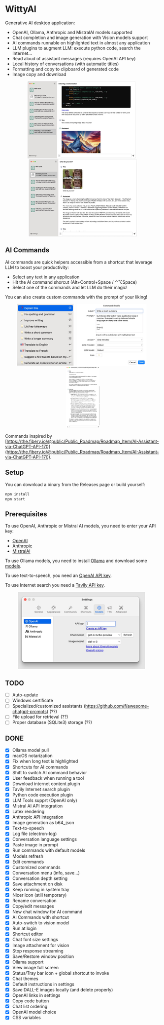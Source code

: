# WittyAI

Generative AI desktop application:
- OpenAI, Ollama, Anthropic and MistralAI models supported
- Chat completion and image generation with Vision models support
- AI commands runnable on highlighted text in almost any application
- LLM plugins to augment LLM: execute python code, search the Internet...
- Read aloud of assistant messages (requires OpenAI API key)
- Local history of conversations (with automatic titles)
- Formatting and copy to clipboard of generated code
- Image copy and download

<p align="center">
  <img src="doc/main1.jpg" height="250" />&nbsp;&nbsp;
  <img src="doc/main2.jpg" height="250" />
</p>

## AI Commands

AI commands are quick helpers accessible from a shortcut that leverage LLM to boost your productivity:
- Select any text in any application
- Hit the AI command shorcut (Alt+Control+Space / ⌃⌥Space)
- Select one of the commands and let LLM do their magic!

You can also create custom commands with the prompt of your liking!

<p align="center">
  <img src="doc/commands1.jpg" height="200" />&nbsp;&nbsp;
  <img src="doc/commands2.jpg" height="200" />&nbsp;&nbsp;
  <img src="doc/commands3.jpg" height="200" />
</p>

Commands inspired by [https://the.fibery.io/@public/Public_Roadmap/Roadmap_Item/AI-Assistant-via-ChatGPT-API-170](https://the.fibery.io/@public/Public_Roadmap/Roadmap_Item/AI-Assistant-via-ChatGPT-API-170).



## Setup

You can download a binary from the Releases page or build yourself:
```
npm install
npm start
```

## Prerequisites

To use OpenAI, Anthropic or Mistral AI models, you need to enter your API key:
- [OpenAI](https://platform.openai.com/api-keys)
- [Anthropic](https://console.anthropic.com/settings/keys)
- [MistralAI](https://console.mistral.ai/api-keys/)

To use Ollama models, you need to install [Ollama](https://ollama.com) and download some [models](https://ollama.com/library).

To use text-to-speech, you need an [OpenAI API key](https://platform.openai.com/api-keys).

To use Internet search you need a [Tavily API key](https://app.tavily.com/home).

<p align="center">
  <img src="doc/settings.jpg" height="250" />&nbsp;&nbsp;
</p>

## TODO

- [ ] Auto-update
- [ ] Windows certificate
- [ ] Specialized/customized assistants (https://github.com/f/awesome-chatgpt-prompts) (??)
- [ ] File upload for retrieval (??)
- [ ] Proper database (SQLite3) storage (??)

## DONE

- [x] Ollama model pull
- [x] macOS notarization
- [x] Fix when long text is highlighted
- [x] Shortcuts for AI commands
- [x] Shift to switch AI command behavior
- [x] User feedback when running a tool
- [x] Download internet content plugin
- [x] Tavily Internet search plugin
- [x] Python code execution plugin
- [x] LLM Tools supprt (OpenAI only)
- [x] Mistral AI API integration
- [x] Latex rendering
- [x] Anthropic API integration
- [x] Image generation as b64_json
- [x] Text-to-speech
- [x] Log file (electron-log)
- [x] Conversation language settings
- [x] Paste image in prompt
- [x] Run commands with default models
- [x] Models refresh
- [x] Edit commands
- [x] Customized commands
- [x] Conversation menu (info, save...)
- [x] Conversation depth setting
- [x] Save attachment on disk
- [x] Keep running in system tray
- [x] Nicer icon (still temporary)
- [x] Rename conversation
- [x] Copy/edit messages
- [x] New chat window for AI command
- [x] AI Commands with shortcut
- [x] Auto-switch to vision model
- [x] Run at login
- [x] Shortcut editor
- [x] Chat font size settings
- [x] Image attachment for vision
- [x] Stop response streaming
- [x] Save/Restore window position
- [x] Ollama support
- [x] View image full screen
- [x] Status/Tray bar icon + global shortcut to invoke
- [x] Chat themes
- [x] Default instructions in settings
- [x] Save DALL-E images locally (and delete properly)
- [x] OpenAI links in settings
- [x] Copy code button
- [x] Chat list ordering
- [x] OpenAI model choice
- [x] CSS variables
